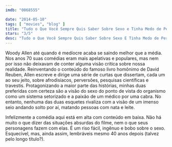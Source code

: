 ```yaml
---
imdb: "0068555"

date: "2014-05-10"
tags: [ "movies", "blog" ]
title: "Tudo o Que Você Sempre Quis Saber Sobre Sexo e Tinha Medo de Perguntar"
stars: "3/5"
desc: "Tudo o Que Você Sempre Quis Saber Sobre Sexo E Tinha Medo de Perguntar. Everything You Always Wanted to Know About Sex * But Were Afraid to Ask (USA, 1972). Dirigido por Woody Allen. Escrito por David Reuben, Woody Allen. Com Woody Allen, John Carradine, Lou Jacobi, Louise Lasser, Anthony Quayle, Tony Randall, Lynn Redgrave, Burt Reynolds, Gene Wilder."
---
```

Woody Allen até quando é medíocre acaba se saindo melhor que a média. Nos anos 70 suas comédias eram mais apelativas e populares, mas nem por isso não deixavam de conter alguma visão crítica sobre nossa realidade. Reinventando o conteúdo do famoso livro homônimo de David Reuben, Allen escreve e dirige uma série de curtas que dissertam, cada um ao seu jeito, sobre afrodisíacos, perversões, pesquisas científicas e travestis. Protagonizando a maior parte das histórias, minhas duas preferidas com certeza são a visão do sexo do ponto de vista do organismo como um sistema setorizado e a paixão de um médico por uma cabra. No entanto, nenhuma das duas esquetes rivaliza com a visão de um imenso seio andando solto por aí, matando pessoas com nata e leite.

Infelizmente a comédia aqui está em alta com conteúdo em baixa. Não há muito o que dizer das situações absurdas do filme, nem o que seus personagens fazem com elas. É um riso fácil, ingênuo e bobo sobre o sexo. Esquecível, mas, ainda assim, lembráveis mesmo 40 anos depois (talvez pelo longo título?).
